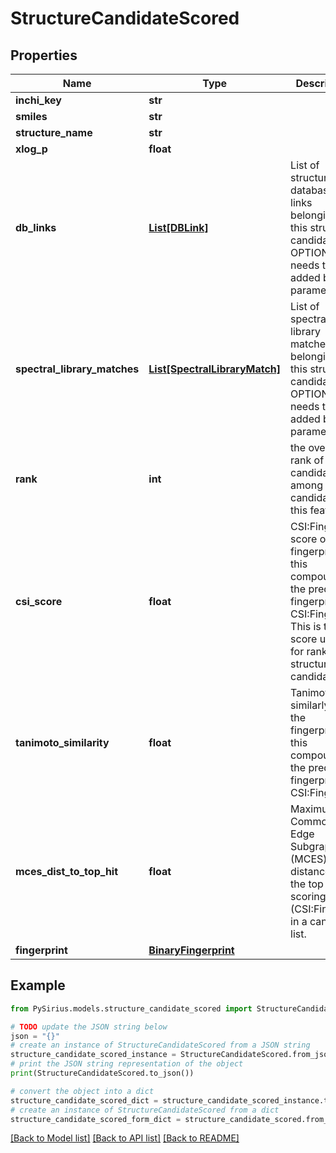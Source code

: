 # StructureCandidateScored


## Properties

Name | Type | Description | Notes
------------ | ------------- | ------------- | -------------
**inchi_key** | **str** |  | [optional] 
**smiles** | **str** |  | [optional] 
**structure_name** | **str** |  | [optional] 
**xlog_p** | **float** |  | [optional] 
**db_links** | [**List[DBLink]**](DBLink.md) | List of structure database links belonging to this structure candidate  OPTIONAL: needs to be added by parameter | [optional] 
**spectral_library_matches** | [**List[SpectralLibraryMatch]**](SpectralLibraryMatch.md) | List of spectral library matches belonging to this structure candidate  OPTIONAL: needs to be added by parameter | [optional] 
**rank** | **int** | the overall rank of this candidate among all candidates of this feature | [optional] 
**csi_score** | **float** | CSI:FingerID score of the fingerprint of this compound to the predicted fingerprint of CSI:FingerID  This is the score used for ranking structure candidates | [optional] 
**tanimoto_similarity** | **float** | Tanimoto similarly of the fingerprint of this compound to the predicted fingerprint of CSI:FingerID | [optional] 
**mces_dist_to_top_hit** | **float** | Maximum Common Edge Subgraph (MCES) distance to the top scoring hit (CSI:FingerID) in a candidate list. | [optional] 
**fingerprint** | [**BinaryFingerprint**](BinaryFingerprint.md) |  | [optional] 

## Example

```python
from PySirius.models.structure_candidate_scored import StructureCandidateScored

# TODO update the JSON string below
json = "{}"
# create an instance of StructureCandidateScored from a JSON string
structure_candidate_scored_instance = StructureCandidateScored.from_json(json)
# print the JSON string representation of the object
print(StructureCandidateScored.to_json())

# convert the object into a dict
structure_candidate_scored_dict = structure_candidate_scored_instance.to_dict()
# create an instance of StructureCandidateScored from a dict
structure_candidate_scored_form_dict = structure_candidate_scored.from_dict(structure_candidate_scored_dict)
```
[[Back to Model list]](../README.md#documentation-for-models) [[Back to API list]](../README.md#documentation-for-api-endpoints) [[Back to README]](../README.md)


